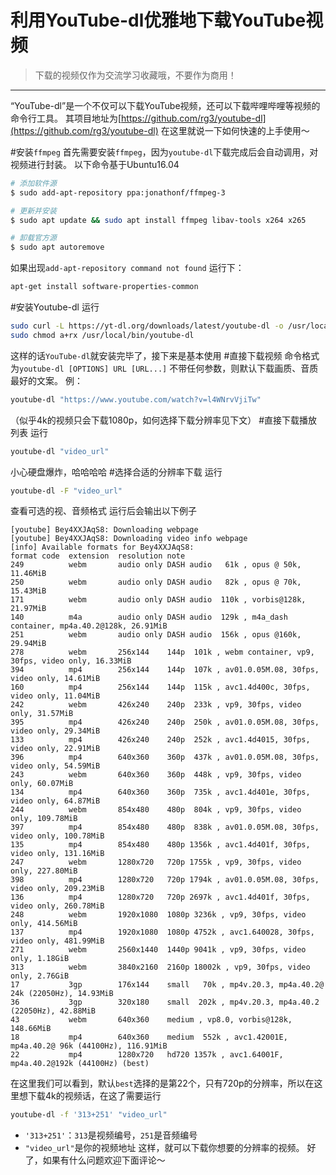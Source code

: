 # 利用YouTube-dl优雅地下载YouTube视频


> 下载的视频仅作为交流学习收藏哦，不要作为商用！


----------
“YouTube-dl”是一个不仅可以下载YouTube视频，还可以下载哔哩哔哩等视频的命令行工具。
其项目地址为[https://github.com/rg3/youtube-dl](https://github.com/rg3/youtube-dl)
在这里就说一下如何快速的上手使用～

#安装`ffmpeg`
首先需要安装`ffmpeg`，因为`youtube-dl`下载完成后会自动调用，对视频进行封装。
以下命令基于Ubuntu16.04
```bash
# 添加软件源
$ sudo add-apt-repository ppa:jonathonf/ffmpeg-3

# 更新并安装
$ sudo apt update && sudo apt install ffmpeg libav-tools x264 x265

# 卸载官方源
$ sudo apt autoremove
```
如果出现`add-apt-repository command not found`
运行下：
```bash
apt-get install software-properties-common
```
#安装Youtube-dl
运行
```bash
sudo curl -L https://yt-dl.org/downloads/latest/youtube-dl -o /usr/local/bin/youtube-dl 
sudo chmod a+rx /usr/local/bin/youtube-dl
```
这样的话`YouTube-dl`就安装完毕了，接下来是基本使用
#直接下载视频
命令格式为`youtube-dl [OPTIONS] URL [URL...]`
不带任何参数，则默认下载画质、音质最好的文案。
例：
```bash
youtube-dl "https://www.youtube.com/watch?v=l4WNrvVjiTw"
```
（似乎4k的视频只会下载1080p，如何选择下载分辨率见下文）
#直接下载播放列表
运行
```bash
youtube-dl "video_url"
```
小心硬盘爆炸，哈哈哈哈
#选择合适的分辨率下载
运行
```bash
youtube-dl -F "video_url"
```
查看可选的视、音频格式
运行后会输出以下例子
```
[youtube] Bey4XXJAqS8: Downloading webpage
[youtube] Bey4XXJAqS8: Downloading video info webpage
[info] Available formats for Bey4XXJAqS8:
format code  extension  resolution note
249          webm       audio only DASH audio   61k , opus @ 50k, 11.46MiB
250          webm       audio only DASH audio   82k , opus @ 70k, 15.43MiB
171          webm       audio only DASH audio  110k , vorbis@128k, 21.97MiB
140          m4a        audio only DASH audio  129k , m4a_dash container, mp4a.40.2@128k, 26.91MiB
251          webm       audio only DASH audio  156k , opus @160k, 29.94MiB
278          webm       256x144    144p  101k , webm container, vp9, 30fps, video only, 16.33MiB
394          mp4        256x144    144p  107k , av01.0.05M.08, 30fps, video only, 14.61MiB
160          mp4        256x144    144p  115k , avc1.4d400c, 30fps, video only, 11.04MiB
242          webm       426x240    240p  233k , vp9, 30fps, video only, 31.57MiB
395          mp4        426x240    240p  250k , av01.0.05M.08, 30fps, video only, 29.34MiB
133          mp4        426x240    240p  252k , avc1.4d4015, 30fps, video only, 22.91MiB
396          mp4        640x360    360p  437k , av01.0.05M.08, 30fps, video only, 54.59MiB
243          webm       640x360    360p  448k , vp9, 30fps, video only, 60.07MiB
134          mp4        640x360    360p  735k , avc1.4d401e, 30fps, video only, 64.87MiB
244          webm       854x480    480p  804k , vp9, 30fps, video only, 109.78MiB
397          mp4        854x480    480p  838k , av01.0.05M.08, 30fps, video only, 100.78MiB
135          mp4        854x480    480p 1356k , avc1.4d401f, 30fps, video only, 131.16MiB
247          webm       1280x720   720p 1755k , vp9, 30fps, video only, 227.80MiB
398          mp4        1280x720   720p 1794k , av01.0.05M.08, 30fps, video only, 209.23MiB
136          mp4        1280x720   720p 2697k , avc1.4d401f, 30fps, video only, 260.78MiB
248          webm       1920x1080  1080p 3236k , vp9, 30fps, video only, 414.56MiB
137          mp4        1920x1080  1080p 4752k , avc1.640028, 30fps, video only, 481.99MiB
271          webm       2560x1440  1440p 9041k , vp9, 30fps, video only, 1.18GiB
313          webm       3840x2160  2160p 18002k , vp9, 30fps, video only, 2.76GiB
17           3gp        176x144    small   70k , mp4v.20.3, mp4a.40.2@ 24k (22050Hz), 14.93MiB
36           3gp        320x180    small  202k , mp4v.20.3, mp4a.40.2 (22050Hz), 42.88MiB
43           webm       640x360    medium , vp8.0, vorbis@128k, 148.66MiB
18           mp4        640x360    medium  552k , avc1.42001E, mp4a.40.2@ 96k (44100Hz), 116.91MiB
22           mp4        1280x720   hd720 1357k , avc1.64001F, mp4a.40.2@192k (44100Hz) (best)
```
在这里我们可以看到，默认`best`选择的是第22个，只有720p的分辨率，所以在这里想下载4k的视频话，在这了需要运行
```bash
youtube-dl -f '313+251' "video_url"
```

 - `'313+251'`：`313`是视频编号，`251`是音频编号
 - `"video_url"`是你的视频地址
这样，就可以下载你想要的分辨率的视频。
好了，如果有什么问题欢迎下面评论～

